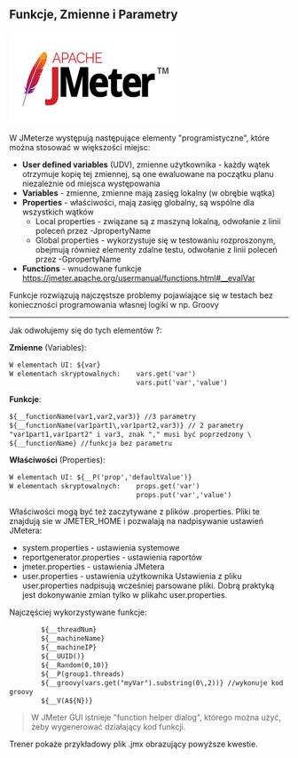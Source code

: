 ## Funkcje, Zmienne i Parametry

![groovy](../img/jmeter.png)

W JMeterze występują następujące elementy "programistyczne", które można stosować w większości miejsc:

   - **User defined variables** (UDV), zmienne użytkownika - każdy wątek otrzymuje kopię tej zmiennej, są one ewaluowane na początku planu niezależnie od miejsca występowania
   - **Variables** - zmienne, zmienne mają zasięg lokalny (w obrębie wątka)
   - **Properties** - właściwości, mają zasięg globalny, są wspólne dla wszystkich wątków
        - Local properties - związane są z maszyną lokalną, odwołanie z linii poleceń przez -JpropertyName
        - Global properties - wykorzystuje się w testowaniu rozproszonym, obejmują również elementy zdalne testu, odwołanie z linii poleceń przez -GpropertyName     
   - **Functions** - wnudowane funkcje https://jmeter.apache.org/usermanual/functions.html#__evalVar
 
 Funkcje rozwiązują najczęstsze problemy pojawiające się w testach bez konieczności programowania własnej logiki w np. Groovy
  
---

Jak odwołujemy się do tych elementów ?:

**Zmienne** (Variables):
    
    W elementach UI: ${var}
    W elementach skryptowalnych:    vars.get('var')
                                    vars.put('var','value') 
**Funkcje**:

    ${__functionName(var1,var2,var3)} //3 parametry
    ${__functionName(var1part1\,var1part2,var3)} // 2 parametry "var1part1,var1part2" i var3, znak "," musi być poprzedzony \
    ${__functionName} //funkcja bez parametru

**Właściwości** (Properties):

    W elementach UI: ${__P('prop','defaultValue')}
    W elementach skryptowalnych:    props.get('var')
                                    props.put('var','value') 
        
Właściwości mogą być też zaczytywane z plików .properties. Pliki te znajdują sie w JMETER_HOME i pozwalają na nadpisywanie ustawień JMetera:
- system.properties - ustawienia systemowe
- reportgenerator.properties - ustawienia raportów
- jmeter.properties - ustawienia JMetera
- user.properties - ustawienia użytkownika
Ustawienia z pliku user.properties nadpisują wcześniej parsowane pliki. Dobrą praktyką jest dokonywanie zmian tylko w plikahc user.properties.
    
 Najczęściej wykorzystywane funkcje:
 
            ${__threadNum}
            ${__machineName}
            ${__machineIP}
            ${__UUID()}
            ${__Random(0,10)}
            ${__P(group1.threads)
            ${__groovy(vars.get("myVar").substring(0\,2))} //wykonuje kod groovy
            ${__V(A${N})}
 
 > W JMeter GUI istnieje "function helper dialog", którego można użyć, żeby wygenerować działający kod funkcji.
 
Trener pokaże przykładowy plik .jmx obrazujący powyższe kwestie.